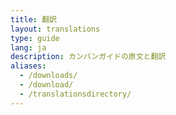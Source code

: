 ```yaml
---
title: 翻訳
layout: translations
type: guide
lang: ja
description: カンバンガイドの原文と翻訳
aliases:
  - /downloads/
  - /download/
  - /translationsdirectory/
---
```


